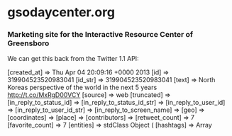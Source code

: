 # gsodaycenter.org
### Marketing site for the Interactive Resource Center of Greensboro

We can get this back from the Twitter 1.1 API:

  [created_at] => Thu Apr 04 20:09:16 +0000 2013
  [id] => 319904523520983041
  [id_str] => 319904523520983041
  [text] => North Koreas perspective of the world in the next 5 years http://t.co/MxRgD00VCY
  [source] => web
  [truncated] =>
  [in_reply_to_status_id] =>
  [in_reply_to_status_id_str] =>
  [in_reply_to_user_id] =>
  [in_reply_to_user_id_str] =>
  [in_reply_to_screen_name] =>
  [geo] =>
  [coordinates] =>
  [place] =>
  [contributors] =>
  [retweet_count] => 7
  [favorite_count] => 7
  [entities] => stdClass Object
      (
          [hashtags] => Array
